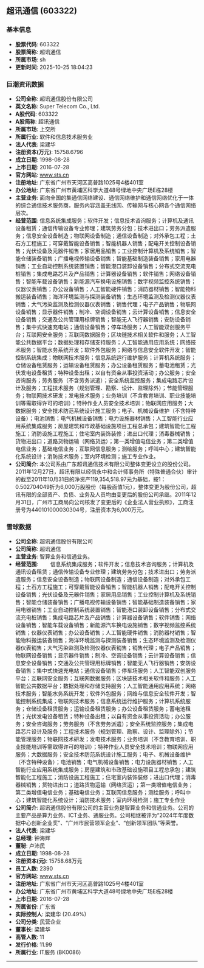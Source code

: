 ## 超讯通信 (603322)

### 基本信息

- **股票代码**: 603322
- **股票简称**: 超讯通信
- **所属市场**: sh
- **更新时间**: 2025-10-25 18:04:23

### 巨潮资讯数据

- **公司全称**: 超讯通信股份有限公司
- **英文名称**: Super Telecom Co., Ltd.
- **A股代码**: 603322
- **A股简称**: 超讯通信
- **所属市场**: 上交所
- **所属行业**: 软件和信息技术服务业
- **法人代表**: 梁建华
- **注册资本(万元)**: 15758.6796
- **成立日期**: 1998-08-28
- **上市日期**: 2016-07-28
- **官方网站**: www.sts.cn
- **注册地址**: 广东省广州市天河区高普路1025号4楼401室
- **办公地址**: 广东省广州市黄埔区科学大道48号绿地中央广场E栋28楼
- **主营业务**: 面向全国的集通信网络建设、通信网络维护和通信网络优化于一体的综合通信技术服务商，服务内容涵盖无线网、传输网与核心网各个通信网络层次。
- **经营范围**: 信息系统集成服务；软件开发；信息技术咨询服务；计算机及通讯设备租赁；通信传输设备专业修理；建筑劳务分包；技术进出口；劳务派遣服务；信息安全设备制造；物联网设备制造；通信设备制造；对外承包工程；土石方工程施工；可穿戴智能设备销售；智能机器人销售；配电开关控制设备销售；光伏设备及元器件销售；家居用品销售；工业控制计算机及系统销售；智能仓储装备销售；广播电视传输设备销售；智能基础制造装备销售；家用电器销售；工业自动控制系统装置销售；智能港口装卸设备销售；分布式交流充电桩销售；集成电路芯片及产品销售；计算器设备销售；软件销售；网络设备销售；智能车载设备销售；新能源汽车换电设施销售；数字视频监控系统销售；仪器仪表销售；办公设备销售；人工智能硬件销售；消防器材销售；智能物料搬运装备销售；海洋环境监测与探测装备销售；生态环境监测及检测仪器仪表销售；大气污染监测及检测仪器仪表销售；销售代理；电子产品销售；物联网设备销售；显示器件销售；制冷、空调设备销售；云计算设备销售；信息安全设备销售；交通及公共管理用标牌销售；智能无人飞行器销售；安防设备销售；集中式快速充电站；通信设备销售；停车场服务；人工智能双创服务平台；互联网安全服务；互联网数据服务；区块链技术相关软件和服务；人工智能公共数据平台；数据处理和存储支持服务；人工智能通用应用系统；网络技术服务；智能水务系统开发；软件外包服务；网络与信息安全软件开发；智能控制系统集成；物联网技术服务；信息系统运行维护服务；计算机系统服务；仓储设备租赁服务；运输设备租赁服务；办公设备租赁服务；蓄电池租赁；光伏发电设备租赁；特种设备出租；以自有资金从事投资活动；办公服务；安全咨询服务；劳务服务（不含劳务派遣）；安全系统监控服务；集成电路芯片设计及服务；工程技术服务（规划管理、勘察、设计、监理除外）；节能管理服务；物联网技术研发；发电技术服务；业务培训（不含教育培训、职业技能培训等需取得许可的培训）；特种作业人员安全技术培训；物联网应用服务；大数据服务；安全技术防范系统设计施工服务；电子、机械设备维护（不含特种设备）；电池销售；电气机械设备销售；电力设施器材销售；人工智能行业应用系统集成服务；房屋建筑和市政基础设施项目工程总承包；建筑智能化工程施工；消防设施工程施工；住宅室内装饰装修；进出口代理；消毒器械销售；货物进出口；道路货物运输（网络货运）；第一类增值电信业务；第二类增值电信业务；基础电信业务；互联网信息服务；测绘服务；呼叫中心；建筑智能化系统设计；消防技术服务；室内环境检测；施工专业作业。
- **公司简介**: 本公司系由广东超讯通信技术有限公司整体变更设立的股份公司。2011年12月27日，超讯有限以经信永中和会计师事务所（特殊普通合伙）审计的截至2011年10月31日的净资产119,354,518.97元为基础，按1：0.502704049折为6,000万股股份（每股面值1元），整体变更为股份公司，超讯有限的全部资产、负债、业务及人员均由变更后的股份公司承继。2011年12月31日，广州市工商局向公司核发了变更后的《企业法人营业执照》，工商注册号为440101000030304号，注册资本为6,000万元。

### 雪球数据

- **公司全称**: 超讯通信股份有限公司
- **公司简称**: 超讯通信
- **主营业务**: 智算业务和信通业务。
- **经营范围**: 　　信息系统集成服务；软件开发；信息技术咨询服务；计算机及通讯设备租赁；通信传输设备专业修理；建筑劳务分包；技术进出口；劳务派遣服务；信息安全设备制造；物联网设备制造；通信设备制造；对外承包工程；土石方工程施工；可穿戴智能设备销售；智能机器人销售；配电开关控制设备销售；光伏设备及元器件销售；家居用品销售；工业控制计算机及系统销售；智能仓储装备销售；广播电视传输设备销售；智能基础制造装备销售；家用电器销售；工业自动控制系统装置销售；智能港口装卸设备销售；分布式交流充电桩销售；集成电路芯片及产品销售；计算器设备销售；软件销售；网络设备销售；智能车载设备销售；新能源汽车换电设施销售；数字视频监控系统销售；仪器仪表销售；办公设备销售；人工智能硬件销售；消防器材销售；智能物料搬运装备销售；海洋环境监测与探测装备销售；生态环境监测及检测仪器仪表销售；大气污染监测及检测仪器仪表销售；销售代理；电子产品销售；物联网设备销售；显示器件销售；制冷、空调设备销售；云计算设备销售；信息安全设备销售；交通及公共管理用标牌销售；智能无人飞行器销售；安防设备销售；集中式快速充电站；通信设备销售；停车场服务；人工智能双创服务平台；互联网安全服务；互联网数据服务；区块链技术相关软件和服务；人工智能公共数据平台；数据处理和存储支持服务；人工智能通用应用系统；网络技术服务；智能水务系统开发；软件外包服务；网络与信息安全软件开发；智能控制系统集成；物联网技术服务；信息系统运行维护服务；计算机系统服务；仓储设备租赁服务；运输设备租赁服务；办公设备租赁服务；蓄电池租赁；光伏发电设备租赁；特种设备出租；以自有资金从事投资活动；办公服务；安全咨询服务；劳务服务（不含劳务派遣）；安全系统监控服务；集成电路芯片设计及服务；工程技术服务（规划管理、勘察、设计、监理除外）；节能管理服务；物联网技术研发；发电技术服务；业务培训（不含教育培训、职业技能培训等需取得许可的培训）；特种作业人员安全技术培训；物联网应用服务；大数据服务；安全技术防范系统设计施工服务；电子、机械设备维护（不含特种设备）；电池销售；电气机械设备销售；电力设施器材销售；人工智能行业应用系统集成服务；房屋建筑和市政基础设施项目工程总承包；建筑智能化工程施工；消防设施工程施工；住宅室内装饰装修；进出口代理；消毒器械销售；货物进出口；道路货物运输（网络货运）；第一类增值电信业务；第二类增值电信业务；基础电信业务；互联网信息服务；测绘服务；呼叫中心；建筑智能化系统设计；消防技术服务；室内环境检测；施工专业作业
- **公司简介**: 超讯通信股份有限公司的主营业务是智算业务和信通业务。公司的主要产品是算力业务、ICT业务、通服业务。公司相继被评为“2024年年度数据中心创新企业奖”、“广州市民营领军企业”、“创新领军团队”等荣誉。
- **法人代表**: 梁建华
- **总经理**: 钟海辉
- **董秘**: 卢沛民
- **成立日期**: 1998-08-28
- **注册资本(元)**: 15758.68万元
- **员工人数**: 2390
- **官方网站**: www.sts.cn
- **注册地址**: 广东省广州市天河区高普路1025号4楼401室
- **办公地址**: 广东省广州市黄埔区科学大道48号绿地中央广场E栋28楼
- **上市日期**: 2016-07-28
- **所属省份**: 广东省
- **实际控制人**: 梁建华 (20.49%)
- **公司分类**: 民营企业
- **董事长**: 梁建华
- **高管人数**: 11
- **发行价格**: 11.99
- **所属行业**: IT服务 (BK0086)

---
